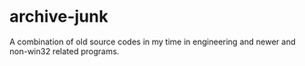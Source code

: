 # archive-junk
A combination of old source codes in my time in engineering and newer and non-win32 related programs.
